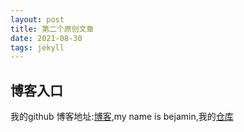 ```yaml
---
layout: post
title: 第二个原创文章
date: 2021-08-30
tags: jekyll  
---
```


## 博客入口
我的github 博客地址:[博客](https://github.com/bestfutureforus/bestfutureforus.github.io),my name is bejamin,我的[仓库](https://github.com/bestfutureforus)
